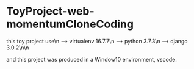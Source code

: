# ToyProject-web-momentumCloneCoding
this toy project use\n
--> virtualenv 16.7.7\n
--> python 3.7.3\n
--> django 3.0.2\n\n

and this project was produced in a Window10 environment, vscode.

